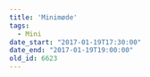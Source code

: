 ```yaml
---
title: 'Minimøde'
tags:
  - Mini
date_start: "2017-01-19T17:30:00"
date_end: "2017-01-19T19:00:00"
old_id: 6623
---
```

